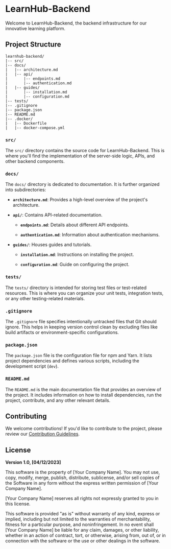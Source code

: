 # LearnHub-Backend

Welcome to LearnHub-Backend, the backend infrastructure for our innovative learning platform.

## Project Structure

```
learnhub-backend/
|-- src/
|-- docs/
|   |-- architecture.md
|   |-- api/
|       |-- endpoints.md
|       |-- authentication.md
|   |-- guides/
|       |-- installation.md
|       |-- configuration.md
|-- tests/
|-- .gitignore
|-- package.json
|-- README.md
|-- .docker/
|   |-- Dockerfile
|   |-- docker-compose.yml
```

### `src/`

The `src/` directory contains the source code for LearnHub-Backend. This is where you'll find the implementation of the server-side logic, APIs, and other backend components.

### `docs/`

The `docs/` directory is dedicated to documentation. It is further organized into subdirectories:

- **`architecture.md`**: Provides a high-level overview of the project's architecture.

- **`api/`**: Contains API-related documentation.

  - **`endpoints.md`**: Details about different API endpoints.

  - **`authentication.md`**: Information about authentication mechanisms.

- **`guides/`**: Houses guides and tutorials.

  - **`installation.md`**: Instructions on installing the project.

  - **`configuration.md`**: Guide on configuring the project.

### `tests/`

The `tests/` directory is intended for storing test files or test-related resources. This is where you can organize your unit tests, integration tests, or any other testing-related materials.

### `.gitignore`

The `.gitignore` file specifies intentionally untracked files that Git should ignore. This helps in keeping version control clean by excluding files like build artifacts or environment-specific configurations.

### `package.json`

The `package.json` file is the configuration file for npm and Yarn. It lists project dependencies and defines various scripts, including the development script (`dev`).

### `README.md`

The `README.md` is the main documentation file that provides an overview of the project. It includes information on how to install dependencies, run the project, contribute, and any other relevant details.

## Contributing

We welcome contributions! If you'd like to contribute to the project, please review our [Contribution Guidelines](/docs/guides/contribution.md).

## License

**Version 1.0, [04/12/2023]**

This software is the property of [Your Company Name]. You may not use, copy, modify, merge, publish, distribute, sublicense, and/or sell copies of the Software in any form without the express written permission of [Your Company Name].

[Your Company Name] reserves all rights not expressly granted to you in this license.

This software is provided "as is" without warranty of any kind, express or implied, including but not limited to the warranties of merchantability, fitness for a particular purpose, and noninfringement. In no event shall [Your Company Name] be liable for any claim, damages, or other liability, whether in an action of contract, tort, or otherwise, arising from, out of, or in connection with the software or the use or other dealings in the software.


